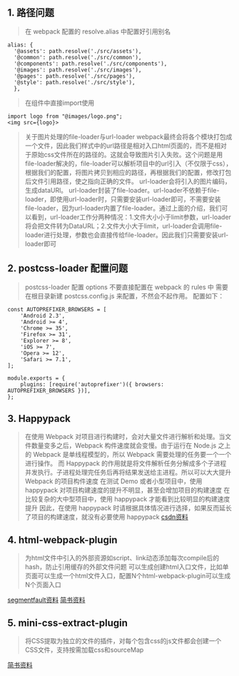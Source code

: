 ## 1. 路径问题
> 在 webpack 配置的 resolve.alias 中配置好引用别名
```
alias: {
  '@assets': path.resolve('./src/assets'),
  '@common': path.resolve('./src/common'),
  '@components': path.resolve('./src/components'),
  '@images': path.resolve('./src/images'),
  '@pages': path.resolve('./src/pages'),
  '@style': path.resolve('./src/style'),
  },
```
> 在组件中直接import使用
```
import logo from "@images/logo.png";
<img src={logo}>
```
> 关于图片处理的file-loader与url-loader
> webpack最终会将各个模块打包成一个文件，因此我们样式中的url路径是相对入口html页面的，而不是相对于原始css文件所在的路径的。这就会导致图片引入失败。这个问题是用file-loader解决的，file-loader可以解析项目中的url引入（不仅限于css），根据我们的配置，将图片拷贝到相应的路径，再根据我们的配置，修改打包后文件引用路径，使之指向正确的文件。
>url-loader会将引入的图片编码，生成dataURl。
>url-loader封装了file-loader。url-loader不依赖于file-loader，即使用url-loader时，只需要安装url-loader即可，不需要安装file-loader，因为url-loader内置了file-loader。通过上面的介绍，我们可以看到，url-loader工作分两种情况：1.文件大小小于limit参数，url-loader将会把文件转为DataURL；2.文件大小大于limit，url-loader会调用file-loader进行处理，参数也会直接传给file-loader。因此我们只需要安装url-loader即可
## 2. postcss-loader 配置问题
> postcss-loader 配置 options 不要直接配置在 webpack 的 rules 中 需要在根目录新建 postcss.config.js 来配置，不然会不起作用。 配置如下：
```
const AUTOPREFIXER_BROWSERS = [
	'Android 2.3',
	'Android >= 4',
	'Chrome >= 35',
	'Firefox >= 31',
	'Explorer >= 8',
	'iOS >= 7',
	'Opera >= 12',
	'Safari >= 7.1',
];

module.exports = {
	plugins: [require('autoprefixer')({ browsers: AUTOPREFIXER_BROWSERS })],
};

```
## 3. Happypack 
>在使用 Webpack 对项目进行构建时，会对大量文件进行解析和处理。当文件数量变多之后，Webpack 构件速度就会变慢。由于运行在 Node.js 之上的 Webpack 是单线程模型的，所以 Webpack 需要处理的任务要一个一个进行操作。
>而 Happypack 的作用就是将文件解析任务分解成多个子进程并发执行。子进程处理完任务后再将结果发送给主进程。所以可以大大提升 Webpack 的项目构件速度
>在测试 Demo 或者小型项目中，使用 happypack 对项目构建速度的提升不明显，甚至会增加项目的构建速度
>在比较复杂的大中型项目中，使用 happypack 才能看到比较明显的构建速度提升
>因此，在使用 happypack 时请根据具体情况进行选择，如果反而延长了项目的构建速度，就没有必要使用 happypack
[csdn资料](https://blog.csdn.net/zgd826237710/article/details/88172290)

## 4. html-webpack-plugin 
>为html文件中引入的外部资源如script、link动态添加每次compile后的hash，防止引用缓存的外部文件问题
>可以生成创建html入口文件，比如单页面可以生成一个html文件入口，配置N个html-webpack-plugin可以生成N个页面入口

[segmentfault资料](https://segmentfault.com/a/1190000013883242?utm_source=tag-newest)
[简书资料](https://www.jianshu.com/p/08a60756ffda)

## 5. mini-css-extract-plugin
>将CSS提取为独立的文件的插件，对每个包含css的js文件都会创建一个CSS文件，支持按需加载css和sourceMap

[简书资料](https://www.jianshu.com/p/91e60af11cc9)


